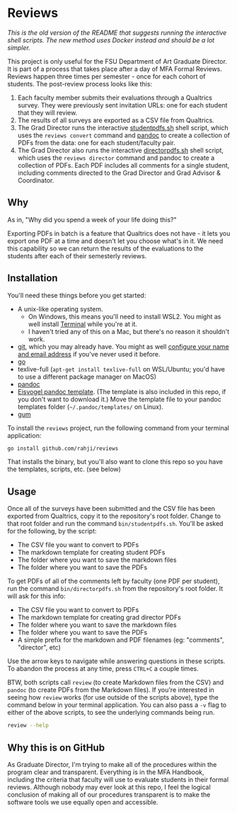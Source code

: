# Reviews

*This is the old version of the README that suggests running the interactive shell scripts. The new method uses Docker instead and should be a lot simpler.*

This project is only useful for the FSU Department of Art Graduate Director. It is part of a process that takes place after a day of MFA Formal Reviews. Reviews happen three times per semester - once for each cohort of students. The post-review process looks like this:

1. Each faculty member submits their evaluations through a Qualtrics survey. They were previously sent invitation URLs: one for each student that they will review.
2. The results of all surveys are exported as a CSV file from Qualtrics.
3. The Grad Director runs the interactive [studentpdfs.sh](bin/studentpdfs.sh) shell script, which uses the `reviews convert` command and [pandoc](https://pandoc.org/) to create a collection of PDFs from the data: one for each student/faculty pair.
4. The Grad Director also runs the interactive [directorpdfs.sh](bin/directorpdfs.sh) shell script, which uses the `reviews director` command and pandoc to create a collection of PDFs. Each PDF includes all comments for a single student, including comments directed to the Grad Director and Grad Advisor & Coordinator.

## Why

As in, "Why did you spend a week of your life doing this?"

Exporting PDFs in batch is a feature that Qualtrics does not have - it lets you export one PDF at a time and doesn't let you choose what's in it. We need this capability so we can return the results of the evaluations to the students after each of their semesterly reviews. 

## Installation

You'll need these things before you get started:

* A unix-like operating system. 
  * On Windows, this means you'll need to install WSL2. You might as well install [Terminal](https://apps.microsoft.com/store/detail/windows-terminal/9N0DX20HK701) while you're at it.
  * I haven't tried any of this on a Mac, but there's no reason it shouldn't work.
* [git](https://git-scm.com/downloads), which you may already have. You might as well [configure your name and email address](https://git-scm.com/book/en/v2/Getting-Started-First-Time-Git-Setup) if you've never used it before.
* [go](https://go.dev/dl/)
* texlive-full (`apt-get install texlive-full` on WSL/Ubuntu; you'd have to use a different package manager on MacOS)
* [pandoc](https://pandoc.org)
* [Eisvogel pandoc template](https://github.com/Wandmalfarbe/pandoc-latex-template/releases). (The template is also included in this repo, if you don't want to download it.) Move the template file to your pandoc templates folder (`~/.pandoc/templates/` on Linux).
* [gum](https://github.com/charmbracelet/gum)

To install the `reviews` project, run the following command from your terminal application:

```bash
go install github.com/rahji/reviews
```

That installs the binary, but you'll also want to clone this repo so you have the templates, scripts, etc. (see below)

## Usage

Once all of the surveys have been submitted and the CSV file has been exported from Qualtrics, copy it to the repository's root folder. Change to that root folder and run the command `bin/studentpdfs.sh`. You'll be asked for the following, by the script:

* The CSV file you want to convert to PDFs
* The markdown template for creating student PDFs
* The folder where you want to save the markdown files
* The folder where you want to save the PDFs

To get PDFs of all of the comments left by faculty (one PDF per student), run the command `bin/directorpdfs.sh` from the repository's root folder. It will ask for this info:

* The CSV file you want to convert to PDFs
* The markdown template for creating grad director PDFs
* The folder where you want to save the markdown files
* The folder where you want to save the PDFs
* A simple prefix for the markdown and PDF filenames (eg: "comments", "director", etc)

Use the arrow keys to navigate while answering questions in these scripts. To abandon the process at any time, press `CTRL+C` a couple times.

BTW, both scripts call `review` (to create Markdown files from the CSV) and `pandoc` (to create PDFs from the Markdown files). If you're interested in seeing how `review` works (for use outside of the scripts above), type the command below in your terminal application. You can also pass a `-v` flag to either of the above scripts, to see the underlying commands being run.

```bash
review --help
```

## Why this is on GitHub

As Graduate Director, I'm trying to make all of the procedures within the program clear and transparent. Everything is in the MFA Handbook, including the criteria that faculty will use to evaluate students in their formal reviews. Although nobody may ever look at this repo, I feel the logical conclusion of making all of our procedures transparent is to make the software tools we use equally open and accessible.
